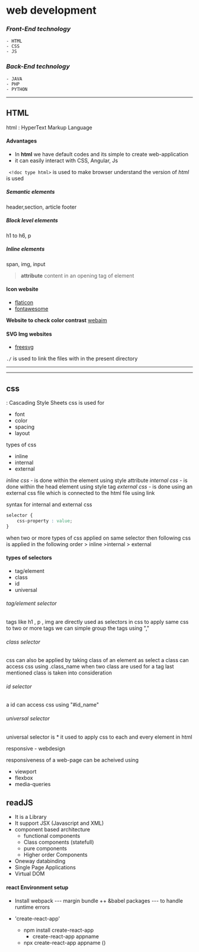 # **web development**
### *Front-End technology*
    - HTML
    - CSS
    - JS
### *Back-End technology*
    - JAVA
    - PHP
    - PYTHON
 -------------
## HTML 
html
    : HyperText Markup Language
#### Advantages 
+ In **html** we have default codes and its simple to create web-application
+ it can easily interact with CSS, Angular, Js

` <!doc type html>` is used to make browser understand the version of *html* is used

##### Semantic elements 
header,section, article footer 
##### Block level elements 
h1 to h6, p 
##### Inline elements  
span, img, input
> **attribute** content in an opening tag of element
#### Icon website
- [flaticon](https://www.flaticon.com/)
- [fontawesome](https://fontawesome.com/)


**Website to check color contrast** [webaim](https://webaim.org/resources/contrastchecker/)
#### SVG Img websites
- [freesvg](https://freesvg.org/)

`./` is used to link the files with in the present directory

--------------

--------------


## css 
: Cascading Style Sheets
css is used for 
- font
- color
- spacing
- layout


types of css
- inline
- internal
- external


*inline css* - is done within the element using style attribute
*internal css* - is done within the head element using style tag
*external css* - is done using an external css file which is connected to the html file using link

syntax for internal and external css

```css
selector {
	css-property : value;
}

```


when two or more types of css applied on same selector then following css is applied in the following order  >  inline >internal > external

#### types of selectors 
- tag/element
- class
- id
- universal

###### tag/element selector 
tags like h1 , p , img are directly used as selectors in css
to apply same css to two or more tags we can simple group the tags
 using ","


###### class selector 
css can also be applied by taking class of an element as select
a class can access css using .class_name
when two class are used for a tag last mentioned class is taken into consideration


###### id selector

a id can access css using "#id_name"


###### universal selector 
universal selector is * it used to apply css to each and every element in html 

responsive - webdesign

responsiveness of a web-page can be acheived using

- viewport 
- flexbox
- media-queries


## readJS

+ It is a Library
+ It support JSX (Javascript and XML)
+ component based architecture
    + functional components
    + Class components (statefull)
    + pure components
    + Higher order Components
+ Oneway databinding
+ Single Page Applications
+ Virtual DOM



#### react Environment setup

+ Install webpack --- margin bundle 
++ &babel packages --- to handle runtime errors

+ 'create-react-app'
    + npm install create-react-app
        + create-react-app appname
    + npx create-react-app appname ()
